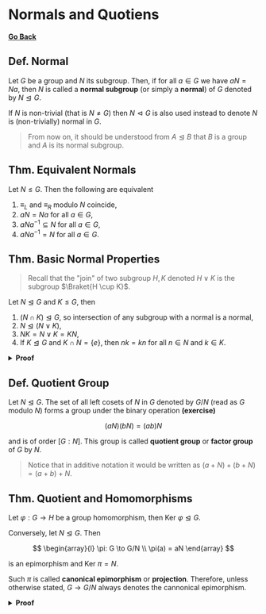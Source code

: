 # Normals and Quotiens

[**Go Back**](../00-index.md)

## Def. Normal

Let $G$ be a group and $N$ its subgroup. Then, if for all $a \in G$ we have $aN=Na$, then $N$ is called a **normal subgroup** (or simply a **normal**) of $G$ denoted by $N \trianglelefteq G$.

If $N$ is non-trivial (that is $N \neq G$) then $N \vartriangleleft G$ is also used instead to denote $N$ is (non-trivially) normal in $G$.

> From now on, it should be understood from $A \trianglelefteq B$ that $B$ is a group and $A$ is its normal subgroup.

## Thm. Equivalent Normals

Let $N \leq G$. Then the following are equivalent

1. $\equiv_L$ and $\equiv_R$ modulo $N$ coincide,
2. $aN=Na$ for all $a \in G$,
3. $aNa^{-1} \subseteq N$ for all $a \in G$,
4. $aNa^{-1} = N$ for all $a \in G$.

## Thm. Basic Normal Properties

> Recall that the "join" of two subgroup $H,K$ denoted $H \lor K$ is the subgroup $\Braket{H \cup K}$.

Let $N \trianglelefteq G$ and $K \leq G$, then

1. $(N \cap K) \trianglelefteq G$, so intersection of any subgroup with a normal is a normal,
2. $N \trianglelefteq (N \lor K)$,
3. $NK = N \lor K = KN$,
4. If $K \trianglelefteq G$ and $K \cap N = \{e\}$, then $nk=kn$ for all $n \in N$ and $k \in K$.

<details>
<summary><b>Proof</b></summary>
<br/>

TODO:
</details>

## Def. Quotient Group

Let $N \trianglelefteq G$. The set of all left cosets of $N$ in $G$ denoted by $G/N$ (read as $G$ modulo $N$) forms a group under the binary operation **(exercise)**

$$(aN)(bN)=(ab)N$$

and is of order $[G:N]$. This group is called **quotient group** or **factor group** of $G$ by $N$.

> Notice that in additive notation it would be written as $(a+N)+(b+N) = (a+b)+N$.

## Thm. Quotient and Homomorphisms

Let $\varphi: G \to H$ be a group homomorphism, then $\text{Ker }\varphi \trianglelefteq G$.

Conversely, let $N \trianglelefteq G$. Then

$$
\begin{array}{l}
\pi: G \to G/N \\
\pi(a) = aN
\end{array}
$$

is an epimorphism and $\text{Ker }\pi = N$.

Such $\pi$ is called **canonical epimorphism** or **projection**. Therefore, unless otherwise stated, $G \to G/N$ always denotes the cannonical epimorphism.

<details>
<summary><b>Proof</b></summary>
<br/>

TODO:
</details>

##
